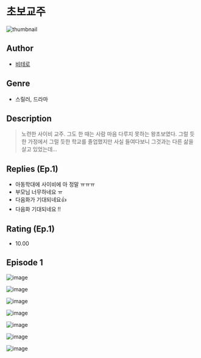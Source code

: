 # 초보교주
![thumbnail](https://image-comic.pstatic.net/user_contents_data/challenge_comic/2023/05/23/361071/upload_4121469176637633337_480x623.jpeg)

## Author
- [비테로](https://comic.naver.com/artistTitle?id=361071)

## Genre
- 스릴러, 드라마

## Description
> 노련한 사이비 교주. 그도 한 때는 사람 마음 다루지 못하는 왕초보였다. 그럴 듯한 가정에서 그럴 듯한 학교를 졸업했지만 사실 들여다보니 그것과는 다른 삶을 살고 있었는데...

## Replies (Ep.1)
- 아동학대에 사이비에 아 정말 ㅠㅠㅠ
- 부모님 너무하네요 ㅠ
- 다음화가 기대되네요👍
- 다음화 기대되네요 !!

## Rating (Ep.1)
- 10.00

## Episode 1
![image](https://image-comic.pstatic.net/user_contents_data/challenge_comic/2023/05/23/361071/upload_7305739517336893749.jpeg)

![image](https://image-comic.pstatic.net/user_contents_data/challenge_comic/2023/05/23/361071/upload_7306580639551141217.jpeg)

![image](https://image-comic.pstatic.net/user_contents_data/challenge_comic/2023/05/23/361071/upload_7221293519644013107.jpeg)

![image](https://image-comic.pstatic.net/user_contents_data/challenge_comic/2023/05/23/361071/upload_4134979787380175203.jpeg)

![image](https://image-comic.pstatic.net/user_contents_data/challenge_comic/2023/05/23/361071/upload_7075547765222433585.jpeg)

![image](https://image-comic.pstatic.net/user_contents_data/challenge_comic/2023/05/23/361071/upload_7003723267733467187.jpeg)

![image](https://image-comic.pstatic.net/user_contents_data/challenge_comic/2023/05/26/361071/upload_7005125131281512802.jpeg)
